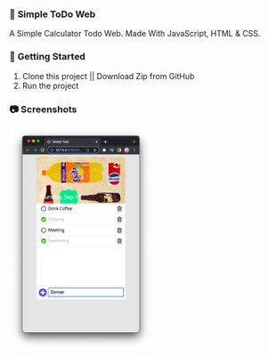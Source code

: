### 📝 **Simple ToDo Web**

A Simple Calculator Todo Web. Made With JavaScript, HTML & CSS.

### 🚀 **Getting Started**
1. Clone this project || Download Zip from GitHub
2. Run the project 

### 📷 **Screenshots**

  <img
    src="/assets/image3.png"
    alt="Main Screen"
    title="Main Screen"
    style="display: inline-block; margin: 0 auto; width: 200; height: 400px">
